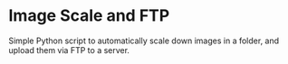 # Image Scale and FTP

Simple Python script to automatically scale down images in a folder, and upload them via FTP to a server.
